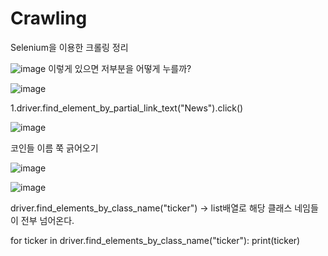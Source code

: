 # Crawling
Selenium을 이용한 크롤링 정리


![image](https://user-images.githubusercontent.com/33647663/135061392-2034f0c9-1abe-460a-9eee-0d1553475397.png)
이렇게 있으면 저부분을 어떻게 누를까?

![image](https://user-images.githubusercontent.com/33647663/135061336-bfded43e-a2a3-4f07-bae8-65f794b286ea.png)

1.driver.find_element_by_partial_link_text("News").click()


![image](https://user-images.githubusercontent.com/33647663/135061561-bff3030c-f319-41f8-a2d0-b167cacbe773.png)

코인들 이름 쭉 긁어오기

![image](https://user-images.githubusercontent.com/33647663/135061677-87f55891-57c9-4369-a311-aea83cdb8bbc.png)

![image](https://user-images.githubusercontent.com/33647663/135061708-d8ab8c41-8dce-4951-b770-3fef5e9b9bd4.png)

driver.find_elements_by_class_name("ticker") -> list배열로 해당 클래스 네임들이 전부 넘어온다.

for ticker in driver.find_elements_by_class_name("ticker"):
  print(ticker)
  
  
